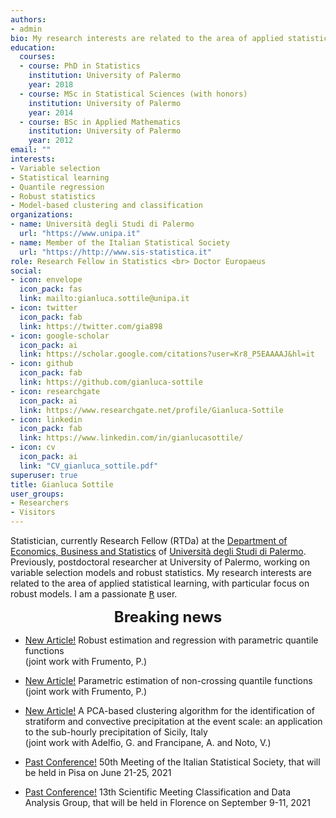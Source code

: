 ```yaml
---
authors:
- admin
bio: My research interests are related to the area of applied statistical learning, with particular focus on robust models.
education:
  courses:
  - course: PhD in Statistics
    institution: University of Palermo
    year: 2018
  - course: MSc in Statistical Sciences (with honors)
    institution: University of Palermo
    year: 2014
  - course: BSc in Applied Mathematics
    institution: University of Palermo
    year: 2012
email: ""
interests:
- Variable selection
- Statistical learning
- Quantile regression
- Robust statistics
- Model-based clustering and classification
organizations:
- name: Università degli Studi di Palermo
  url: "https://www.unipa.it"
- name: Member of the Italian Statistical Society
  url: "https://http://www.sis-statistica.it"
role: Research Fellow in Statistics <br> Doctor Europaeus
social:
- icon: envelope
  icon_pack: fas
  link: mailto:gianluca.sottile@unipa.it
- icon: twitter
  icon_pack: fab
  link: https://twitter.com/gia898
- icon: google-scholar
  icon_pack: ai
  link: https://scholar.google.com/citations?user=Kr8_P5EAAAAJ&hl=it
- icon: github
  icon_pack: fab
  link: https://github.com/gianluca-sottile
- icon: researchgate
  icon_pack: ai
  link: https://www.researchgate.net/profile/Gianluca-Sottile
- icon: linkedin
  icon_pack: fab
  link: https://www.linkedin.com/in/gianlucasottile/
- icon: cv
  icon_pack: ai
  link: "CV_gianluca_sottile.pdf"
superuser: true
title: Gianluca Sottile
user_groups:
- Researchers
- Visitors
---
```



Statistician, currently Research Fellow (RTDa) at the [Department of Economics, Business and Statistics](https://www.unipa.it/dipartimenti/seas) of [Università degli Studi di Palermo](https://www.unipa.it). Previously, postdoctoral researcher at University of Palermo, working on variable selection models and robust statistics. My research interests are related to the area of applied statistical learning, with particular focus on robust models. I am a passionate [<tt>R</tt>](https://cran.r-project.org) user.

<font size="5"> <center><b> Breaking news </b> </center></font>

* [New Article!](https://www.sciencedirect.com/science/article/pii/S0167947322000512) Robust estimation and regression with parametric quantile functions   
(joint work with Frumento, P.)
* [New Article!](https://journals.sagepub.com/doi/abs/10.1177/1471082X211036517) Parametric estimation of non-crossing quantile functions   
(joint work with Frumento, P.)
* [New Article!](https://link.springer.com/article/10.1007/s00477-021-02028-7) A PCA-based clustering algorithm for the identification of stratiform and convective
precipitation at the event scale: an application to the sub-hourly precipitation of Sicily, Italy   
(joint work with Adelfio, G. and Francipane, A. and Noto, V.)

* [Past Conference!](https://meetings3.sis-statistica.org/index.php/sis2021/sis2021) 50th Meeting of the Italian Statistical Society, that will be held in Pisa on June 21-25, 2021
* [Past Conference!](https://datascience.unifi.it/cladag2021/) 13th Scientific Meeting Classification and Data Analysis Group, that will be held in Florence on September 9-11, 2021
